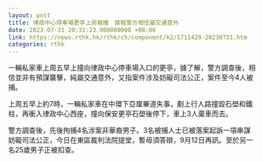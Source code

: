 ```yaml
---
layout: post
title: 律政中心停車場更亭上周被撞　據報警方相信屬交通意外
date: 2023-07-31 20:31:23.000000000 +08:00
link: https://news.rthk.hk/rthk/ch/component/k2/1711429-20230731.htm
categories: rthk
---
```


一輛私家車上周五早上撞向律政中心停車場入口的更亭，據了解，警方調查後，相信並非有預謀襲擊，純屬交通意外，又指案件涉及妨礙司法公正，案件至今4人被捕。

上周五早上約7時，一輛私家車在中環下亞厘畢道失事，剷上行人路撞毀石壆和鐵柱，再衝入律政中心西座，撞向保安更亭石壆後停下，車上3人棄車而去。

警方調查後，先後拘捕4名涉案非華裔男子。3名被捕人士已被落案起訴一項串謀妨礙司法公正，今日在東區裁判法院提堂，暫毋須答辯，9月12日再訊。至於另一名25歲男子正被扣查。
